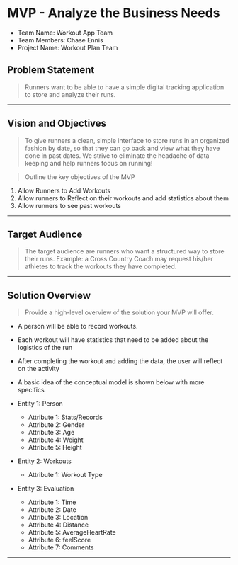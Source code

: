 # MVP - Analyze the Business Needs

* Team Name: Workout App Team
* Team Members: Chase Ennis
* Project Name: Workout Plan Team

## Problem Statement

> Runners want to be able to have a simple digital tracking application to store and analyze their runs.	

*** 

## Vision and Objectives

> To give runners a clean, simple interface to store runs in an organized fashion by date, so that they can go back and view what they have done in past dates. We strive to eliminate the headache of data keeping and help runners focus on running!

> Outline the key objectives of the MVP
1. Allow Runners to Add Workouts
2. Allow runners to Reflect on their workouts and add statistics about them
3. Allow runners to see past workouts

*** 

## Target Audience

> The target audience are runners who want a structured way to store their runs. Example: a Cross Country Coach may request his/her athletes to track the workouts they have completed.

***

## Solution Overview

> Provide a high-level overview of the solution your MVP will offer. 

* A person will be able to record workouts.
* Each workout will have statistics that need to be added about the logistics of the run
* After completing the workout and adding the data, the user will reflect on the activity
* A basic idea of the conceptual model is shown below with more specifics

* Entity 1: Person
   * Attribute 1: Stats/Records
   * Attribute 2: Gender
   * Attribute 3: Age
   * Attribute 4: Weight
   * Attribute 5: Height
* Entity 2: Workouts
   * Attribute 1: Workout Type
* Entity 3: Evaluation
   * Attribute 1: Time
   * Attribute 2: Date
   * Attribute 3: Location
   * Attribute 4: Distance
   * Attribute 5: AverageHeartRate
   * Attribute 6: feelScore
   * Attribute 7: Comments

***
